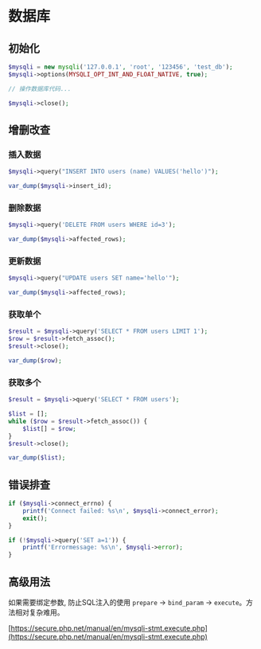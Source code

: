 # 数据库

## 初始化

```php
$mysqli = new mysqli('127.0.0.1', 'root', '123456', 'test_db');
$mysqli->options(MYSQLI_OPT_INT_AND_FLOAT_NATIVE, true);

// 操作数据库代码...

$mysqli->close();
```

## 增删改查

### 插入数据

```php
$mysqli->query("INSERT INTO users (name) VALUES('hello')");

var_dump($mysqli->insert_id);
```

### 删除数据

```php
$mysqli->query('DELETE FROM users WHERE id=3');

var_dump($mysqli->affected_rows);
```

### 更新数据

```php
$mysqli->query("UPDATE users SET name='hello'");

var_dump($mysqli->affected_rows);
```

### 获取单个

```php
$result = $mysqli->query('SELECT * FROM users LIMIT 1');
$row = $result->fetch_assoc();
$result->close();

var_dump($row);
```

### 获取多个

```php
$result = $mysqli->query('SELECT * FROM users');

$list = [];
while ($row = $result->fetch_assoc()) { 
    $list[] = $row;
}
$result->close();

var_dump($list);
```

## 错误排查

```php
if ($mysqli->connect_errno) {
    printf('Connect failed: %s\n', $mysqli->connect_error);
    exit();
}

if (!$mysqli->query('SET a=1')) {
    printf('Errormessage: %s\n', $mysqli->error);
}
```

## 高级用法

如果需要绑定参数, 防止SQL注入的使用 `prepare` -> `bind_param` -> `execute`。方法相对复杂难用。

[https://secure.php.net/manual/en/mysqli-stmt.execute.php](https://secure.php.net/manual/en/mysqli-stmt.execute.php)